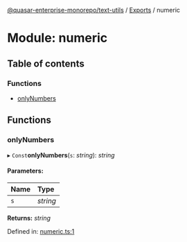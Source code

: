 [@quasar-enterprise-monorepo/text-utils](../README.md) / [Exports](../modules.md) / numeric

# Module: numeric

## Table of contents

### Functions

- [onlyNumbers](numeric.md#onlynumbers)

## Functions

### onlyNumbers

▸ `Const`**onlyNumbers**(`s`: *string*): *string*

#### Parameters:

Name | Type |
:------ | :------ |
`s` | *string* |

**Returns:** *string*

Defined in: [numeric.ts:1](https://github.com/bloodf/quasar-enterprise-monorepo/blob/f0eae29/utils/text-utils/src/numeric.ts#L1)
